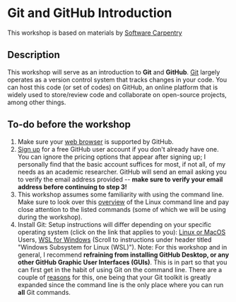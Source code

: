 # Git and GitHub Introduction
This workshop is based on materials by [Software Carpentry](https://www.software-carpentry.org/)

## Description
This workshop will serve as an introduction to **Git** and **GitHub**. [Git](https://git-scm.com/book/en/v2) largely operates as a version control system that tracks changes in your code. You can host this code (or set of codes) on GitHub, an online platform that is widely used to store/review code and collaborate on open-source projects, among other things.
## To-do before the workshop
1. Make sure your [web browser](https://help.github.com/en/articles/supported-browsers) is supported by GitHub.
2. [Sign up](https://github.com/join) for a free GitHub user account if you don't already have one. You can ignore the pricing options that appear after signing up; I personally find that the basic account suffices for most, if not all, of my needs as an academic researcher. GitHub will send an email asking you to verify the email address provided -- **make sure to verify your email address before continuing to step 3!**
3. This workshop assumes some familiarity with using the command line. Make sure to look over this [overview](https://www.freecodecamp.org/news/linux-command-line-bash-tutorial/) of the Linux command line and pay close attention to the listed commands (some of which we will be using during the workshop).
4. Install Git: Setup instructions will differ depending on your specific operating system (click on the link that applies to you): [Linux or MacOS](https://git-scm.com/book/en/v2/Getting-Started-Installing-Git) Users, [WSL for Windows](https://neurodatasci-course-2020.netlify.app/setup/) (Scroll to instructions under header titled "Windows Subsystem for Linux (WSL)"). 
Note: For this workshop and in general, I recommend **refraining from installing GitHub Desktop, or any other GitHub Graphic User Interfaces (GUIs)**. This is in part so that you can first get in the habit of using Git on the command line. There are a couple of [reasons](https://git-scm.com/book/en/v2/Getting-Started-The-Command-Line) for this, one being that your Git toolkit is greatly expanded since the command line is the only place where you can run **all** Git commands.
